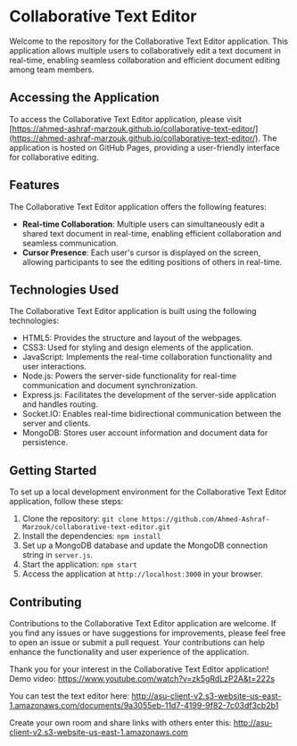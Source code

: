 # Collaborative Text Editor

Welcome to the repository for the Collaborative Text Editor application. This application allows multiple users to collaboratively edit a text document in real-time, enabling seamless collaboration and efficient document editing among team members.

## Accessing the Application

To access the Collaborative Text Editor application, please visit [https://ahmed-ashraf-marzouk.github.io/collaborative-text-editor/](https://ahmed-ashraf-marzouk.github.io/collaborative-text-editor/). The application is hosted on GitHub Pages, providing a user-friendly interface for collaborative editing.

## Features

The Collaborative Text Editor application offers the following features:

- **Real-time Collaboration**: Multiple users can simultaneously edit a shared text document in real-time, enabling efficient collaboration and seamless communication.
- **Cursor Presence**: Each user's cursor is displayed on the screen, allowing participants to see the editing positions of others in real-time.

## Technologies Used

The Collaborative Text Editor application is built using the following technologies:

- HTML5: Provides the structure and layout of the webpages.
- CSS3: Used for styling and design elements of the application.
- JavaScript: Implements the real-time collaboration functionality and user interactions.
- Node.js: Powers the server-side functionality for real-time communication and document synchronization.
- Express.js: Facilitates the development of the server-side application and handles routing.
- Socket.IO: Enables real-time bidirectional communication between the server and clients.
- MongoDB: Stores user account information and document data for persistence.

## Getting Started

To set up a local development environment for the Collaborative Text Editor application, follow these steps:

1. Clone the repository: `git clone https://github.com/Ahmed-Ashraf-Marzouk/collaborative-text-editor.git`
2. Install the dependencies: `npm install`
3. Set up a MongoDB database and update the MongoDB connection string in `server.js`.
4. Start the application: `npm start`
5. Access the application at `http://localhost:3000` in your browser.

## Contributing

Contributions to the Collaborative Text Editor application are welcome. If you find any issues or have suggestions for improvements, please feel free to open an issue or submit a pull request. Your contributions can help enhance the functionality and user experience of the application.
<!-- 
## License

The content and code in this repository are protected under the [MIT License](LICENSE). You are free to view and explore the code, but please respect the licensing terms if you intend to use or modify any parts of it. -->
<!-- 
## Contact

If you have any questions or inquiries regarding the Collaborative Text Editor application or its development, please feel free to contact me via email at [your-email@example.com](mailto:your-email@example.com). -->

Thank you for your interest in the Collaborative Text Editor application!
Demo video: https://www.youtube.com/watch?v=zk5gRdLzP2A&t=222s

You can test the text editor here: 
http://asu-client-v2.s3-website-us-east-1.amazonaws.com/documents/9a3055eb-11d7-4199-9f82-7c03df3cb2b1

Create your own room and share links with others enter this: 
http://asu-client-v2.s3-website-us-east-1.amazonaws.com
